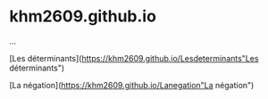 # khm2609.github.io
 ...

[Les déterminants](https://khm2609.github.io/Lesdeterminants"Les déterminants")

[La négation](https://khm2609.github.io/Lanegation"La négation")
